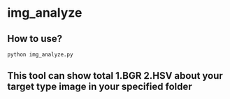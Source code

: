 # img_analyze
## How to use?
    python img_analyze.py
## This tool can show total 1.BGR 2.HSV about your target type image in your specified folder

